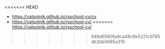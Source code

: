 <<<<<<< HEAD
- https://valsotnik.github.io/rsschool-cv/cv
- https://valsotnik.github.io/rsschool-cv/
=======
https://valsotnik.github.io/rsschool-cv/
>>>>>>> 649d6560fa9ca48c9e5221c0765db2bb0685a310
